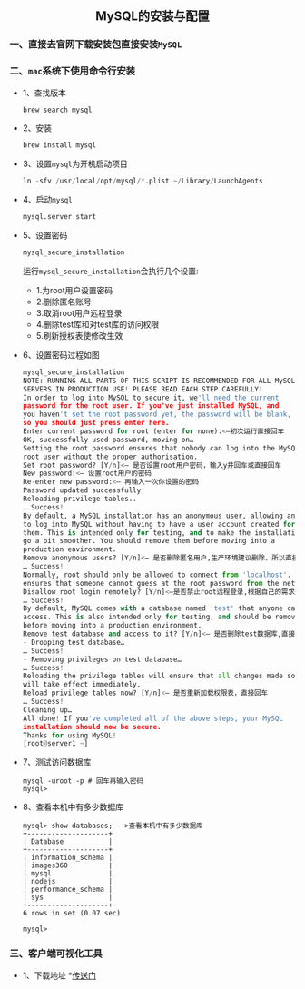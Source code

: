 ## <center>MySQL的安装与配置</center>


### 一、直接去官网下载安装包直接安装`MySQL`

### 二、`mac`系统下使用命令行安装

* 1、查找版本

  ```py
  brew search mysql
  ```

* 2、安装

  ```py
  brew install mysql
  ```

* 3、设置`mysql`为开机启动项目

  ```py
  ln -sfv /usr/local/opt/mysql/*.plist ~/Library/LaunchAgents
  ```

* 4、启动`mysql`

  ```py
  mysql.server start
  ```

* 5、设置密码

  ```py
  mysql_secure_installation
  ```

  运行`mysql_secure_installation`会执行几个设置:
  * 1.为root用户设置密码
  * 2.删除匿名账号
  * 3.取消root用户远程登录
  * 4.删除test库和对test库的访问权限
  * 5.刷新授权表使修改生效

* 6、设置密码过程如图

  ```py
  mysql_secure_installation
  NOTE: RUNNING ALL PARTS OF THIS SCRIPT IS RECOMMENDED FOR ALL MySQL
  SERVERS IN PRODUCTION USE! PLEASE READ EACH STEP CAREFULLY!
  In order to log into MySQL to secure it, we'll need the current
  password for the root user. If you've just installed MySQL, and
  you haven't set the root password yet, the password will be blank,
  so you should just press enter here.
  Enter current password for root (enter for none):<–初次运行直接回车
  OK, successfully used password, moving on…
  Setting the root password ensures that nobody can log into the MySQL
  root user without the proper authorisation.
  Set root password? [Y/n]<– 是否设置root用户密码，输入y并回车或直接回车
  New password:<– 设置root用户的密码
  Re-enter new password:<– 再输入一次你设置的密码
  Password updated successfully!
  Reloading privilege tables..
  … Success!
  By default, a MySQL installation has an anonymous user, allowing anyone
  to log into MySQL without having to have a user account created for
  them. This is intended only for testing, and to make the installation
  go a bit smoother. You should remove them before moving into a
  production environment.
  Remove anonymous users? [Y/n]<– 是否删除匿名用户,生产环境建议删除，所以直接回车
  … Success!
  Normally, root should only be allowed to connect from 'localhost'. This
  ensures that someone cannot guess at the root password from the network.
  Disallow root login remotely? [Y/n]<–是否禁止root远程登录,根据自己的需求选择Y/n并回车,建议禁止
  … Success!
  By default, MySQL comes with a database named 'test' that anyone can
  access. This is also intended only for testing, and should be removed
  before moving into a production environment.
  Remove test database and access to it? [Y/n]<– 是否删除test数据库,直接回车
  - Dropping test database…
  … Success!
  - Removing privileges on test database…
  … Success!
  Reloading the privilege tables will ensure that all changes made so far
  will take effect immediately.
  Reload privilege tables now? [Y/n]<– 是否重新加载权限表，直接回车
  … Success!
  Cleaning up…
  All done! If you've completed all of the above steps, your MySQL
  installation should now be secure.
  Thanks for using MySQL!
  [root@server1 ~]
  ```

* 7、测试访问数据库

  ```mysql
  mysql -uroot -p # 回车再输入密码
  mysql>
  ```

* 8、查看本机中有多少数据库

  ```mysql
  mysql> show databases; -->查看本机中有多少数据库
  +--------------------+
  | Database           |
  +--------------------+
  | information_schema |
  | images360          |
  | mysql              |
  | nodejs             |
  | performance_schema |
  | sys                |
  +--------------------+
  6 rows in set (0.07 sec)

  mysql> 
  ```

### 三、客户端可视化工具

* 1、下载地址 *[传送门](https://www.newasp.net/soft/353862.html)